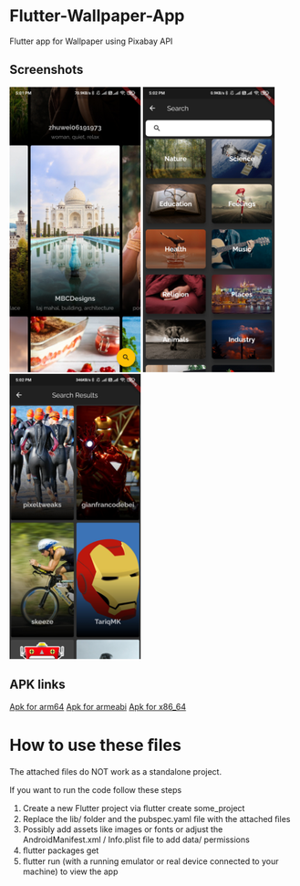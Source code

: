 # Flutter-Wallpaper-App
Flutter app for Wallpaper using Pixabay API

## Screenshots
<img src = "screenshots\Screenshot_2020-10-15-17-01-57-321_com.example.wallpaper.jpg" height="500em">
<img src = "screenshots\Screenshot_2020-10-15-17-02-00-441_com.example.wallpaper.jpg" height="500em">
<img src = "screenshots\Screenshot_2020-10-15-17-02-33-704_com.example.wallpaper.jpg" height="500em">

## APK links
[Apk for arm64](app-arm64-v8a-release.apk)
[Apk for armeabi](app-armeabi-v7a-release.apk)
[Apk for x86_64](app-x86_64-release.apk)

# How to use these ﬁles 
The attached ﬁles do NOT work as a standalone project. 

If you want to run the code follow these steps 
1) Create a new Flutter project via ﬂutter create some_project 
2) Replace the lib/ folder and the pubspec.yaml ﬁle with the attached ﬁles 
3) Possibly add assets like images or fonts or adjust the AndroidManifest.xml / Info.plist ﬁle to add data/ permissions 
4) ﬂutter packages get 
5) ﬂutter run (with a running emulator or real device connected to your machine) to view the app